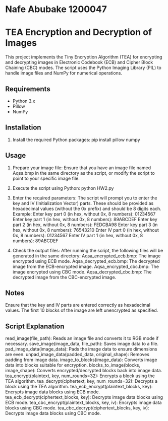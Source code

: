 # Nafe Abubake 1200047
# TEA Encryption and Decryption of Images

This project implements the Tiny Encryption Algorithm (TEA) for encrypting and decrypting images in Electronic Codebook (ECB) and Cipher Block Chaining (CBC) modes. The script uses the Python Imaging Library (PIL) to handle image files and NumPy for numerical operations.

## Requirements

- Python 3.x
- Pillow
- NumPy

## Installation

1. Install the required Python packages:
    pip install pillow numpy

## Usage

1. Prepare your image file:
Ensure that you have an image file named Aqsa.bmp in the same directory as the script, or modify the script to point to your specific image file.

2. Execute the script using Python:
python HW2.py

3. Enter the required parameters:
The script will prompt you to enter the key and IV (Initialization Vector) parts. These should be provided as hexadecimal values (without the 0x prefix) and should be 8 digits each.
Example:
Enter key part 0 (in hex, without 0x, 8 numbers): 01234567
Enter key part 1 (in hex, without 0x, 8 numbers): 89ABCDEF
Enter key part 2 (in hex, without 0x, 8 numbers): FEDCBA98
Enter key part 3 (in hex, without 0x, 8 numbers): 76543210
Enter IV part 0 (in hex, without 0x, 8 numbers): 01234567
Enter IV part 1 (in hex, without 0x, 8 numbers): 89ABCDEF

4. Check the output files:
After running the script, the following files will be generated in the same directory:
Aqsa_encrypted_ecb.bmp: The image encrypted using ECB mode.
Aqsa_decrypted_ecb.bmp: The decrypted image from the ECB-encrypted image.
Aqsa_encrypted_cbc.bmp: The image encrypted using CBC mode.
Aqsa_decrypted_cbc.bmp: The decrypted image from the CBC-encrypted image.


## Notes

Ensure that the key and IV parts are entered correctly as hexadecimal values.
The first 10 blocks of the image are left unencrypted as specified.

## Script Explanation

read_image(file_path): Reads an image file and converts it to RGB mode if necessary.
save_image(image_data, file_path): Saves image data to a file.
pad_image_data(image_data): Pads the image data to ensure dimensions are even.
unpad_image_data(padded_data, original_shape): Removes padding from image data.
image_to_blocks(image_data): Converts image data into blocks suitable for encryption.
blocks_to_image(blocks, image_shape): Converts encrypted/decrypted blocks back into image data.
tea_encrypt(plaintext, key, num_rounds=32): Encrypts a block using the TEA algorithm.
tea_decrypt(ciphertext, key, num_rounds=32): Decrypts a block using the TEA algorithm.
tea_ecb_encrypt(plaintext_blocks, key): Encrypts image data blocks using ECB mode.
tea_ecb_decrypt(ciphertext_blocks, key): Decrypts image data blocks using ECB mode.
tea_cbc_encrypt(plaintext_blocks, key, iv): Encrypts image data blocks using CBC mode.
tea_cbc_decrypt(ciphertext_blocks, key, iv): Decrypts image data blocks using CBC mode.